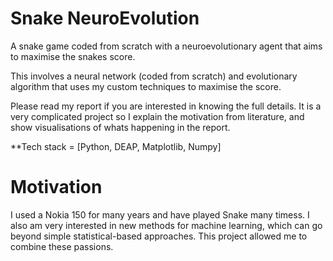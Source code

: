 # Snake NeuroEvolution

A snake game coded from scratch with a neuroevolutionary agent that aims to maximise the snakes score.  

This involves a neural network (coded from scratch) and evolutionary algorithm that uses my custom techniques to maximise the score.

Please read my report if you are interested in knowing the full details. It is a very complicated project so I explain the motivation 
from literature, and show visualisations of whats happening in the report.

**Tech stack = [Python, DEAP, Matplotlib, Numpy]

# Motivation 

I used a Nokia 150 for many years and have played Snake many timess. I also am very interested in new methods
for machine learning, which can go beyond simple statistical-based approaches. This project allowed me to combine
these passions.

